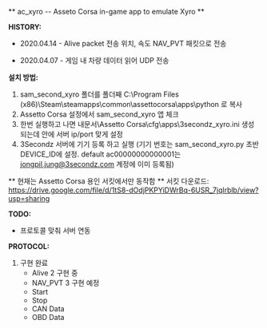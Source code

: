 
** ac_xyro -- Asseto Corsa in-game app to emulate Xyro **


**HISTORY:**
* 2020.04.14 - Alive packet 전송
             위치, 속도 NAV_PVT 패킷으로 전송

* 2020.04.07 - 게임 내 차량 데이터 읽어 UDP 전송

**설치 방법:**
1) sam_second_xyro 폴더를 폴더째 C:\Program Files (x86)\Steam\steamapps\common\assettocorsa\apps\python 로 복사
2) Assetto Corsa 설정에서 sam_second_xyro 앱 체크
3) 한번 실행하고 나면 내문서\Assetto Corsa\cfg\apps\3secondz_xyro.ini 생성되는데 안에 서버 ip/port 맞게 설정
4) 3Secondz 서버에 기기 등록 하고 실행 
(기기 번호는 sam_second_xyro.py 초반 DEVICE_ID에 설정. default ac00000000000001는 jongpil.jung@3secondz.com 계정에 이미 등록됨)

** 현재는 Assetto Corsa 용인 서킷에서만 동작함 **
서킷 다운로드: https://drive.google.com/file/d/1tS8-dOdjPKPYiDWrBq-6USR_7jqlrblb/view?usp=sharing


**TODO:**
- 프로토콜 맞춰 서버 연동


**PROTOCOL:**
1. 구현 완료
   - Alive
2 구현 중
   - NAV_PVT
3 구현 예정
   - Start
   - Stop
   - CAN Data
   - OBD Data
